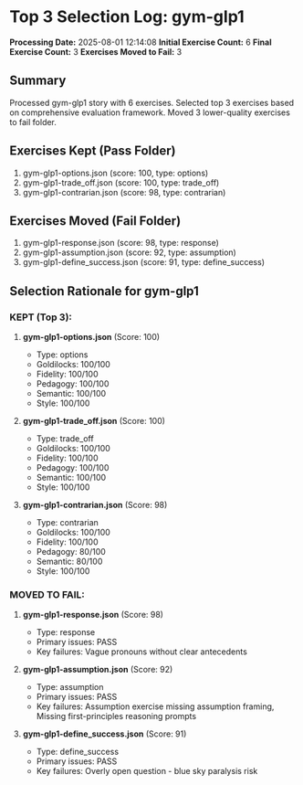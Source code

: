 # Top 3 Selection Log: gym-glp1

**Processing Date:** 2025-08-01 12:14:08
**Initial Exercise Count:** 6
**Final Exercise Count:** 3
**Exercises Moved to Fail:** 3

## Summary

Processed gym-glp1 story with 6 exercises.
Selected top 3 exercises based on comprehensive evaluation framework.
Moved 3 lower-quality exercises to fail folder.

## Exercises Kept (Pass Folder)

1. gym-glp1-options.json (score: 100, type: options)
2. gym-glp1-trade_off.json (score: 100, type: trade_off)
3. gym-glp1-contrarian.json (score: 98, type: contrarian)

## Exercises Moved (Fail Folder)

1. gym-glp1-response.json (score: 98, type: response)
2. gym-glp1-assumption.json (score: 92, type: assumption)
3. gym-glp1-define_success.json (score: 91, type: define_success)

## Selection Rationale for gym-glp1

### KEPT (Top 3):
1. **gym-glp1-options.json** (Score: 100)
   - Type: options
   - Goldilocks: 100/100
   - Fidelity: 100/100
   - Pedagogy: 100/100
   - Semantic: 100/100
   - Style: 100/100

2. **gym-glp1-trade_off.json** (Score: 100)
   - Type: trade_off
   - Goldilocks: 100/100
   - Fidelity: 100/100
   - Pedagogy: 100/100
   - Semantic: 100/100
   - Style: 100/100

3. **gym-glp1-contrarian.json** (Score: 98)
   - Type: contrarian
   - Goldilocks: 100/100
   - Fidelity: 100/100
   - Pedagogy: 80/100
   - Semantic: 80/100
   - Style: 100/100

### MOVED TO FAIL:
1. **gym-glp1-response.json** (Score: 98)
   - Type: response
   - Primary issues: PASS
   - Key failures: Vague pronouns without clear antecedents

2. **gym-glp1-assumption.json** (Score: 92)
   - Type: assumption
   - Primary issues: PASS
   - Key failures: Assumption exercise missing assumption framing, Missing first-principles reasoning prompts

3. **gym-glp1-define_success.json** (Score: 91)
   - Type: define_success
   - Primary issues: PASS
   - Key failures: Overly open question - blue sky paralysis risk


